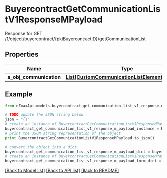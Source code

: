 # BuyercontractGetCommunicationListV1ResponseMPayload

Response for GET /1/object/buyercontract/{pkiBuyercontractID}/getCommunicationList

## Properties

Name | Type | Description | Notes
------------ | ------------- | ------------- | -------------
**a_obj_communication** | [**List[CustomCommunicationListElementResponse]**](CustomCommunicationListElementResponse.md) |  | 

## Example

```python
from eZmaxApi.models.buyercontract_get_communication_list_v1_response_m_payload import BuyercontractGetCommunicationListV1ResponseMPayload

# TODO update the JSON string below
json = "{}"
# create an instance of BuyercontractGetCommunicationListV1ResponseMPayload from a JSON string
buyercontract_get_communication_list_v1_response_m_payload_instance = BuyercontractGetCommunicationListV1ResponseMPayload.from_json(json)
# print the JSON string representation of the object
print BuyercontractGetCommunicationListV1ResponseMPayload.to_json()

# convert the object into a dict
buyercontract_get_communication_list_v1_response_m_payload_dict = buyercontract_get_communication_list_v1_response_m_payload_instance.to_dict()
# create an instance of BuyercontractGetCommunicationListV1ResponseMPayload from a dict
buyercontract_get_communication_list_v1_response_m_payload_form_dict = buyercontract_get_communication_list_v1_response_m_payload.from_dict(buyercontract_get_communication_list_v1_response_m_payload_dict)
```
[[Back to Model list]](../README.md#documentation-for-models) [[Back to API list]](../README.md#documentation-for-api-endpoints) [[Back to README]](../README.md)


